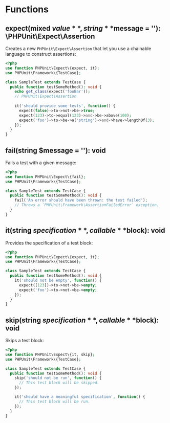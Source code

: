 # Functions

## **expect**(mixed **$value**, string **$message** = ''): \PHPUnit\Expect\Assertion
Creates a new `PHPUnit\Expect\Assertion` that let you use a chainable language to construct assertions:

```php
<?php
use function PHPUnit\Expect\{expect, it};
use PHPUnit\Framework\{TestCase};

class SampleTest extends TestCase {
  public function testSomeMethod(): void {
    echo get_class(expect('fooBar'));
    // PHPUnit\Expect\Assertion
    
    it('should provide some tests', function() {
      expect(false)->to->not->be->true;
      expect(123)->to->equal(123)->and->be->above(100);
      expect('foo')->to->be->a('string')->and->have->lengthOf(3);
    });
  }
}
```

## **fail**(string **$message** = ''): void
Fails a test with a given message:

```php
<?php
use function PHPUnit\Expect\{fail};
use PHPUnit\Framework\{TestCase};

class SampleTest extends TestCase {
  public function testSomeMethod(): void {
    fail('An error should have been thrown: the test failed');
    // Throws a `PHPUnit\Framework\AssertionFailedError` exception.
  }
}
```

## **it**(string **$specification**, callable **$block**): void
Provides the specification of a test block:

```php
<?php
use function PHPUnit\Expect\{expect, it};
use PHPUnit\Framework\{TestCase};

class SampleTest extends TestCase {
  public function testSomeMethod(): void {
    it('should not be empty', function() {
      expect([123])->to->not->be->empty;
      expect('foo')->to->not->be->empty;
    });
  }
}
```

## **skip**(string **$specification**, callable **$block**): void
Skips a test block:

```php
<?php
use function PHPUnit\Expect\{it, skip};
use PHPUnit\Framework\{TestCase};

class SampleTest extends TestCase {
  public function testSomeMethod(): void {
    skip('should not be run', function() {
      // This test block will be skipped.
    });

    it('should have a meaningful specification', function() {
      // This test block will be run.
    });
  }
}
```
